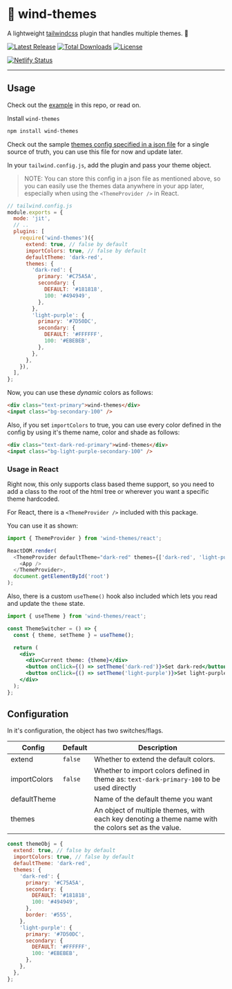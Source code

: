 # 🎨 wind-themes

A lightweight [tailwindcss](https://tailwindcss.com) plugin that handles multiple themes. 🎨

<p>

<a href="https://github.com/tailwindcss/wind-themes/releases"><img src="https://img.shields.io/npm/v/wind-themes.svg" alt="Latest Release"></a>
<a href="https://www.npmjs.com/package/wind-themes"><img src="https://img.shields.io/npm/dt/wind-themes.svg" alt="Total Downloads"></a>
<a href="https://github.com/tailwindcss/tailwindcss/blob/master/LICENSE"><img src="https://img.shields.io/npm/l/tailwindcss.svg" alt="License"></a>

</p>

<a href="https://wind-themes.netlify.app"><img src="https://api.netlify.com/api/v1/badges/4db8f230-0b65-48d8-9205-989e99842a1c/deploy-status" alt="Netlify Status"/></a>

---

## Usage

Check out the [example](./example) in this repo, or read on.

Install `wind-themes`

```sh
npm install wind-themes
```

Check out the sample [themes config specified in a json file](./themes.json) for a single source of truth, you can use this file for now and update later.

In your `tailwind.config.js`, add the plugin and pass your theme object.

> NOTE: You can store this config in a json file as mentioned above, so you can easily use the themes data anywhere in your app later, especially when using the `<ThemeProvider />` in React.

```js
// tailwind.config.js
module.exports = {
  mode: 'jit',
  // ..
  plugins: [
    require('wind-themes')({
      extend: true, // false by default
      importColors: true, // false by default
      defaultTheme: 'dark-red',
      themes: {
        'dark-red': {
          primary: '#C75A5A',
          secondary: {
            DEFAULT: '#181818',
            100: '#494949',
          },
        },
        'light-purple': {
          primary: '#7D50DC',
          secondary: {
            DEFAULT: '#FFFFFF',
            100: '#EBEBEB',
          },
        },
      },
    }),
  ],
};
```

Now, you can use these _dynamic_ colors as follows:

```html
<div class="text-primary">wind-themes</div>
<input class="bg-secondary-100" />
```

Also, if you set `importColors` to true, you can use every color defined in the config by using it's theme name, color and shade as follows:

```html
<div class="text-dark-red-primary">wind-themes</div>
<input class="bg-light-purple-secondary-100" />
```

### Usage in React

Right now, this only supports class based theme support, so you need to add a class to the root of the html tree or wherever you want a specific theme hardcoded.

For React, there is a `<ThemeProvider />` included with this package.

You can use it as shown:

```js
import { ThemeProvider } from 'wind-themes/react';

ReactDOM.render(
  <ThemeProvider defaultTheme="dark-red" themes={['dark-red', 'light-purple']}>
    <App />
  </ThemeProvider>,
  document.getElementById('root')
);
```

Also, there is a custom `useTheme()` hook also included which lets you read and update the `theme` state.

```jsx
import { useTheme } from 'wind-themes/react';

const ThemeSwitcher = () => {
  const { theme, setTheme } = useTheme();

  return (
    <div>
      <div>Current theme: {theme}</div>
      <button onClick={() => setTheme('dark-red')}>Set dark-red</button>
      <button onClick={() => setTheme('light-purple')}>Set light-purple</button>
    </div>
  );
};
```

## Configuration

In it's configuration, the object has two switches/flags.

| Config       | Default | Description                                                                                         |
| ------------ | ------- | --------------------------------------------------------------------------------------------------- |
| extend       | `false` | Whether to extend the default colors.                                                               |
| importColors | `false` | Whether to import colors defined in theme as: `text-dark-primary-100` to be used directly           |
| defaultTheme |         | Name of the default theme you want                                                                  |
| themes       |         | An object of multiple themes, with each key denoting a theme name with the colors set as the value. |

```js
const themeObj = {
  extend: true, // false by default
  importColors: true, // false by default
  defaultTheme: 'dark-red',
  themes: {
    'dark-red': {
      primary: '#C75A5A',
      secondary: {
        DEFAULT: '#181818',
        100: '#494949',
      },
      border: '#555',
    },
    'light-purple': {
      primary: '#7D50DC',
      secondary: {
        DEFAULT: '#FFFFFF',
        100: '#EBEBEB',
      },
    },
  },
};
```
